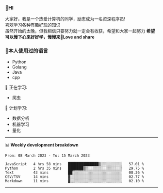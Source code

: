 


### 👋HI
大家好，我是一个热爱计算机的同学，励志成为一名资深程序员!</br>
喜欢学习各种有趣好玩的知识</br>
虽然开始的太晚，但我相信只要努力就一定会有收获，希望和大家一起努力
<b>希望可以慢下心来好好学，慢慢来💪Love and share</b>

### 🧐本人使用过的语言
* Python
* Golang
* Java
* cpp
  
💪 正在学习: 
* 爬虫


🧠 计划学习:
* 数据分析
* 机器学习
* 量化


-------

📊 **Weekly development breakdown**
<!--START_SECTION:waka-->

```text
From: 08 March 2023 - To: 15 March 2023

JavaScript   4 hrs 58 mins   ██████████████▒░░░░░░░░░░   57.01 %
Python       2 hrs 35 mins   ███████▒░░░░░░░░░░░░░░░░░   29.75 %
Text         43 mins         ██░░░░░░░░░░░░░░░░░░░░░░░   08.36 %
CSV/TSV      14 mins         ▓░░░░░░░░░░░░░░░░░░░░░░░░   02.77 %
Markdown     11 mins         ▓░░░░░░░░░░░░░░░░░░░░░░░░   02.10 %
```

<!--END_SECTION:waka-->

-------




<!--
**hanson00/hanson00** is a ✨ _special_ ✨ repository because its `README.md` (this file) appears on your GitHub profile.
Here are some ideas to get you started:
- 🔭 I’m currently working on ...
- 🌱 I’m currently learning ...
- 👯 I’m looking to collaborate on ...
- 🤔 I’m looking for help with ...
- 💬 Ask me about ...
- 📫 How to reach me: ...
- 😄 Pronouns: ...
- ⚡ Fun fact: ...
-->
